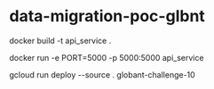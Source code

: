# data-migration-poc-glbnt


docker build -t api_service .

docker run -e PORT=5000 -p 5000:5000 api_service


gcloud run deploy --source .
globant-challenge-10